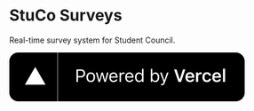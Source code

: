# StuCo Surveys

Real-time survey system for Student Council.

[![Powered by Vercel](/readme/powered-by-vercel.svg)](https://vercel.com/stuco-tech-committee?utm_source=stuco-tech-committee&utm_campaign=oss)
